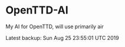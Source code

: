 # OpenTTD-AI
My AI for OpenTTD, will use primarily air

Latest backup: Sun Aug 25 23:55:01 UTC 2019
